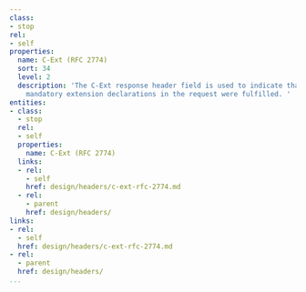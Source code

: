 ```yaml
---
class:
- stop
rel:
- self
properties:
  name: C-Ext (RFC 2774)
  sort: 34
  level: 2
  description: 'The C-Ext response header field is used to indicate that all hop-by-hop
    mandatory extension declarations in the request were fulfilled. '
entities:
- class:
  - stop
  rel:
  - self
  properties:
    name: C-Ext (RFC 2774)
  links:
  - rel:
    - self
    href: design/headers/c-ext-rfc-2774.md
  - rel:
    - parent
    href: design/headers/
links:
- rel:
  - self
  href: design/headers/c-ext-rfc-2774.md
- rel:
  - parent
  href: design/headers/
...
```

